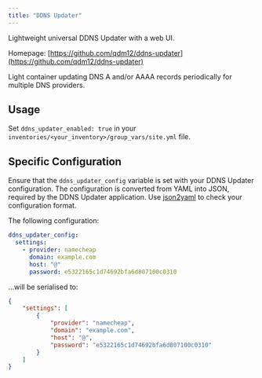 ```yaml
---
title: "DDNS Updater"
---
```


Lightweight universal DDNS Updater with a web UI.

Homepage: [https://github.com/qdm12/ddns-updater](https://github.com/qdm12/ddns-updater)

Light container updating DNS A and/or AAAA records periodically for multiple DNS providers.

## Usage

Set `ddns_updater_enabled: true` in your `inventories/<your_inventory>/group_vars/site.yml` file.

## Specific Configuration

Ensure that the `ddns_updater_config` variable is set with your DDNS Updater configuration. The configuration is converted from YAML into JSON, required by the DDNS Updater application. Use [json2yaml](https://www.json2yaml.com/) to check your configuration format.

The following configuration:

```yaml
ddns_updater_config:
  settings:
    - provider: namecheap
      domain: example.com
      host: "@"
      password: e5322165c1d74692bfa6d807100c0310
```

...will be serialised to:

```json
{
    "settings": [
        {
            "provider": "namecheap",
            "domain": "example.com",
            "host": "@",
            "password": "e5322165c1d74692bfa6d807100c0310"
        }
    ]
}
```
